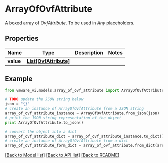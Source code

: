 # ArrayOfOvfAttribute

A boxed array of *OvfAttribute*. To be used in *Any* placeholders. 

## Properties
Name | Type | Description | Notes
------------ | ------------- | ------------- | -------------
**value** | [**List[OvfAttribute]**](OvfAttribute.md) |  | 

## Example

```python
from vmware_vi.models.array_of_ovf_attribute import ArrayOfOvfAttribute

# TODO update the JSON string below
json = "{}"
# create an instance of ArrayOfOvfAttribute from a JSON string
array_of_ovf_attribute_instance = ArrayOfOvfAttribute.from_json(json)
# print the JSON string representation of the object
print ArrayOfOvfAttribute.to_json()

# convert the object into a dict
array_of_ovf_attribute_dict = array_of_ovf_attribute_instance.to_dict()
# create an instance of ArrayOfOvfAttribute from a dict
array_of_ovf_attribute_form_dict = array_of_ovf_attribute.from_dict(array_of_ovf_attribute_dict)
```
[[Back to Model list]](../README.md#documentation-for-models) [[Back to API list]](../README.md#documentation-for-api-endpoints) [[Back to README]](../README.md)


